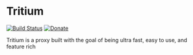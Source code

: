 # Tritium

[![Build Status](https://img.shields.io/travis/RobertWHurst/Tritium.svg?style=flat-square)](https://travis-ci.org/RobertWHurst/Tritium)
[![Donate](https://img.shields.io/badge/Patreon-Donate-blue.svg?style=flat-square)](https://www.patreon.com/tritiumproxy)

Tritium is a proxy built with the goal of being ultra fast, easy to use, and feature rich
